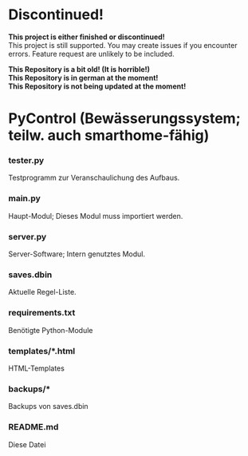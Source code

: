 

# Discontinued!
**This project is either finished or discontinued!**  
This project is still supported. You may create issues if you encounter errors. Feature request are unlikely to be included.




**This Repository is a bit old! (It is horrible!)**  
**This Repository is in german at the moment!**  
**This Repository is not being updated at the moment!**  
# PyControl (Bewässerungssystem; teilw. auch smarthome-fähig)
### tester.py 
Testprogramm zur Veranschaulichung des Aufbaus.
### main.py
Haupt-Modul; Dieses Modul muss importiert werden.
### server.py
Server-Software; Intern genutztes Modul.
### saves.dbin
Aktuelle Regel-Liste.
### requirements.txt
Benötigte Python-Module
### templates/*.html
HTML-Templates
### backups/*
Backups von saves.dbin
### README.md
Diese Datei
